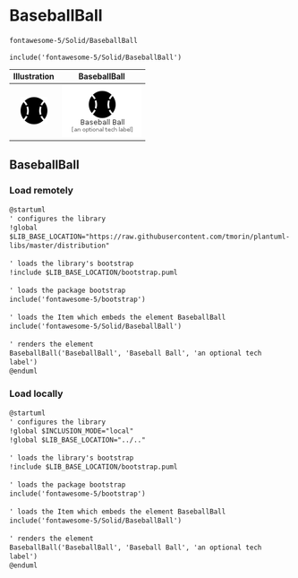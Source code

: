 # BaseballBall


```text
fontawesome-5/Solid/BaseballBall
```

```text
include('fontawesome-5/Solid/BaseballBall')
```



| Illustration | BaseballBall |
| :---: | :---: |
| ![illustration for Illustration](../../fontawesome-5/Solid/BaseballBall.png) | ![illustration for BaseballBall](../../fontawesome-5/Solid/BaseballBall.Local.png) |




## BaseballBall

### Load remotely
```plantuml
@startuml
' configures the library
!global $LIB_BASE_LOCATION="https://raw.githubusercontent.com/tmorin/plantuml-libs/master/distribution"

' loads the library's bootstrap
!include $LIB_BASE_LOCATION/bootstrap.puml

' loads the package bootstrap
include('fontawesome-5/bootstrap')

' loads the Item which embeds the element BaseballBall
include('fontawesome-5/Solid/BaseballBall')

' renders the element
BaseballBall('BaseballBall', 'Baseball Ball', 'an optional tech label')
@enduml
```

### Load locally
```plantuml
@startuml
' configures the library
!global $INCLUSION_MODE="local"
!global $LIB_BASE_LOCATION="../.."

' loads the library's bootstrap
!include $LIB_BASE_LOCATION/bootstrap.puml

' loads the package bootstrap
include('fontawesome-5/bootstrap')

' loads the Item which embeds the element BaseballBall
include('fontawesome-5/Solid/BaseballBall')

' renders the element
BaseballBall('BaseballBall', 'Baseball Ball', 'an optional tech label')
@enduml
```

